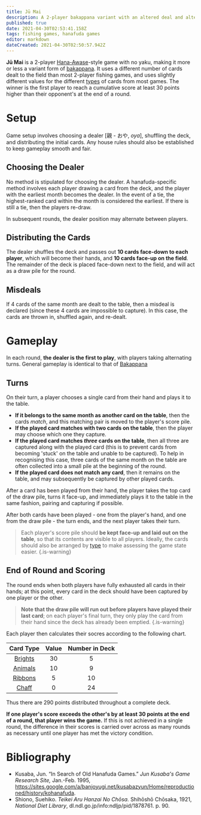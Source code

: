 ```yaml
---
title: Jū Mai
description: A 2-player bakappana variant with an altered deal and altered card values.
published: true
date: 2021-04-30T02:53:41.158Z
tags: fishing games, hanafuda games
editor: markdown
dateCreated: 2021-04-30T02:50:57.942Z
---
```


**Jū Mai** is a 2-player [Hana-Awase](/en/hanafuda/games/hana-awase)-style game with no yaku, making it more or less a variant form of [bakappana](/en/hanafuda/games/bakappana). It uses a different number of cards dealt to the field than most 2-player fishing games, and uses slightly different values for the different [types](/en/hanafuda/types) of cards from most games. The winner is the first player to reach a cumulative score at least 30 points higher than their opponent's at the end of a round.

# Setup
Game setup involves choosing a dealer [親 - おや, *oya*], shuffling the deck, and distributing the initial cards. Any house rules should also be established to keep gameplay smooth and fair.
## Choosing the Dealer
No method is stipulated for choosing the dealer. A hanafuda-specific method involves each player drawing a card from the deck, and the player with the earliest month becomes the dealer. In the event of a tie, the highest-ranked card within the month is considered the earliest. If there is still a tie, then the players re-draw.

In subsequent rounds, the dealer position may alternate between players.
## Distributing the Cards
The dealer shuffles the deck and passes out **10 cards face-down to each player**, which will become their hands, and **10 cards face-up on the field**. The remainder of the deck is placed face-down next to the field, and will act as a draw pile for the round.
## Misdeals
If 4 cards of the same month are dealt to the table, then a misdeal is declared (since these 4 cards are impossible to capture). In this case, the cards are thrown in, shuffled again, and re-dealt.
# Gameplay
In each round, **the dealer is the first to play**, with players taking alternating turns. General gameplay is identical to that of [Bakappana](/en/hanafuda/games/bakappana)
## Turns
On their turn, a player chooses a single card from their hand and plays it to the table.

* **If it belongs to the same month as another card on the table**, then the cards *match*, and this matching pair is moved to the player's score pile.
* **If the played card matches with two cards on the table**, then the player may choose which one they capture.
* **If the played card matches *three* cards on the table**, then all three are captured along with the played card (this is to prevent cards from becoming 'stuck' on the table and unable to be captured). To help in recognising this case, three cards of the same month on the table are often collected into a small pile at the beginning of the round.
* **If the played card does not match any card**, then it remains on the table, and may subsequently be captured by other played cards.

After a card has been played from their hand, the player takes the top card of the draw pile, turns it face-up, and immediately plays it to the table in the same fashion, pairing and capturing if possible.

After both cards have been played - one from the player's hand, and one from the draw pile - the turn ends, and the next player takes their turn.

> Each player's score pile should **be kept face-up and laid out on the table**, so that its contents are visible to all players. Ideally, the cards should also be arranged by [type](/en/hanafuda/types) to make assessing the game state easier.
{.is-warning}
## End of Round and Scoring
The round ends when both players have fully exhausted all cards in their hands; at this point, every card in the deck should have been captured by one player or the other.

> **Note that the draw pile will run out before players have played their last card**; on each player's final turn, they only play the card from their hand since the deck has already been emptied.
{.is-warning}


Each player then calculates their socres according to the following chart.

|Card Type|Value|Number in Deck|
|:---:|:---:|:---:|
|[Brights](/en/hanafuda/types/brights)|30|5|
|[Animals](/en/hanafuda/types/animals)|10|9|
|[Ribbons](/en/hanafuda/types/ribbons)|5|10|
|[Chaff](/en/hanafuda/types/chaff)|0|24|
Thus there are 290 points distributed throughout a complete deck.

**If one player's score exceeds the other's by at least 30 points at the end of a round, that player wins the game.** If this is not achieved in a single round, the difference in their scores is carried over across as many rounds as necessary until one player has met the victory condition.
# Bibliography
- Kusaba, Jun. “In Search of Old Hanafuda Games.” *Jun Kusaba's Game Research Site,* Jan.-Feb. 1995, https://sites.google.com/a/banjoyugi.net/kusabazyun/Home/reproductioned/history/kohanafuda.
- Shiono, Suehiko. *Teikei Aru Hanzai No Chōsa.* Shihōshō Chōsaka, 1921, *National Diet Library*, dl.ndl.go.jp/info:ndljp/pid/1878761. p. 90.

